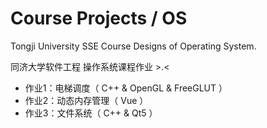 # Course Projects / OS
Tongji University SSE Course Designs of Operating System.

同济大学软件工程 操作系统课程作业 >.<



- 作业1：电梯调度（ C++ & OpenGL & FreeGLUT ）
- 作业2：动态内存管理（ Vue ）
- 作业3：文件系统（ C++ & Qt5 ）